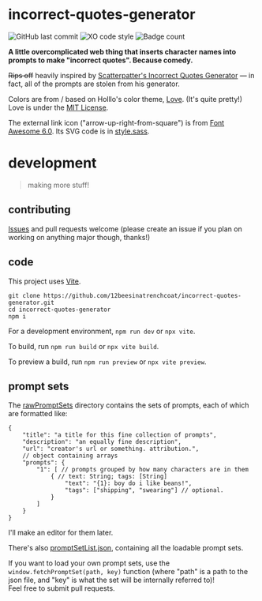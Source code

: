 # incorrect-quotes-generator

![GitHub last commit](https://img.shields.io/github/last-commit/12beesinatrenchcoat/incorrect-quotes-generator?style=flat-square)
![XO code style](https://flat.badgen.net/badge/code%20style/XO%28-ish%29/cyan)
![Badge count](https://img.shields.io/badge/badges-half%20life%203%20confirmed-informational?style=flat-square)

**A little overcomplicated web thing that inserts character names into prompts to make "incorrect quotes". Because comedy.**

 ~~Rips off~~ heavily inspired by [Scatterpatter's Incorrect Quotes Generator](https://incorrect-quotes-generator.neocities.org/) — in fact, all of the prompts are stolen from his generator.

Colors are from / based on Holllo's color theme, [Love](https://love.holllo.cc/). (It's quite pretty!) Love is under the [MIT License](https://git.holllo.cc/Holllo/love/src/branch/main/LICENSE).

The external link icon ("arrow-up-right-from-square") is from [Font Awesome 6.0](https://fontawesome.com/v6.0/icons/arrow-up-right-from-square?s=solid). Its SVG code is in [style.sass](sass/style.sass).

# development
> making more stuff!

## contributing
[Issues](https://github.com/12beesinatrenchcoat/incorrect-quotes-generator/issues/new) and pull requests welcome (please create an issue if you plan on working on anything major though, thanks!)

## code
This project uses [Vite](https://vitejs.dev).
```shell
git clone https://github.com/12beesinatrenchcoat/incorrect-quotes-generator.git
cd incorrect-quotes-generator
npm i
```

For a development environment, `npm run dev` or `npx vite`.

To build, run `npm run build` or `npx vite build`.

To preview a build, run `npm run preview` or `npx vite preview`.

## prompt sets
The [rawPromptSets](./rawPromptSets) directory contains the sets of prompts, each of which are formatted like:
```jsonc
{
	"title": "a title for this fine collection of prompts",
	"description": "an equally fine description",
	"url": "creator's url or something. attribution.",
	// object containing arrays
	"prompts": {
		"1": [ // prompts grouped by how many characters are in them
			{ // text: String; tags: [String]
				"text": "{1}: boy do i like beans!",
				"tags": ["shipping", "swearing"] // optional.
			}
		]
	}
}
```
I'll make an editor for them later.

There's also [promptSetList.json](public/promptSetList.json), containing all the loadable prompt sets.

If you want to load your own prompt sets, use the `window.fetchPromptSet(path, key)` function (where "path" is a path to the json file, and "key" is what the set will be internally referred to)! \
Feel free to submit pull requests.
